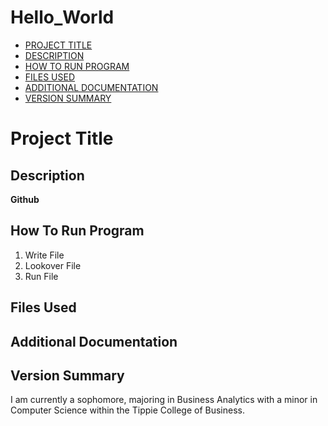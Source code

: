 # Hello_World
- [PROJECT TITLE](#Project-Title)
- [DESCRIPTION](#Description)
- [HOW TO RUN PROGRAM](How-To-Run-Program)
- [FILES USED](Files-Used)
- [ADDITIONAL DOCUMENTATION](Additional-Documentation)
- [VERSION SUMMARY](Version-Summary)

# Project Title
## Description
**Github**
## How To Run Program
1. Write File
2. Lookover File
3. Run File
## Files Used
## Additional Documentation
## Version Summary 
I am currently a sophomore, majoring in Business Analytics with a minor in Computer Science within the Tippie College of Business. 
